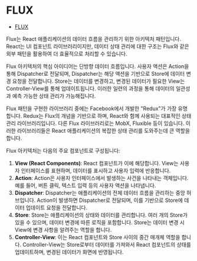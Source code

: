 # FLUX

- [FLUX](#flux)

Flux는 React 애플리케이션의 데이터 흐름을 관리하기 위한 아키텍처 패턴입니다. React는 UI 컴포넌트 라이브러리이지만, 데이터 상태 관리에 대한 구조는 Flux와 같은 외부 패턴을 활용하여 더 효율적으로 처리할 수 있습니다.

Flux 아키텍처의 핵심 아이디어는 단방향 데이터 흐름입니다. 사용자 액션은 Action을 통해 Dispatcher로 전달되며, Dispatcher는 해당 액션을 기반으로 Store에 데이터 변경 요청을 전달합니다. Store는 데이터를 변경하고, 변경된 데이터가 필요한 View는 Controller-View를 통해 업데이트됩니다. 이러한 일련의 과정을 통해 데이터의 일관성과 예측 가능한 상태 관리가 가능해집니다.

Flux 패턴을 구현한 라이브러리 중에는 Facebook에서 개발한 "Redux"가 가장 유명합니다. Redux는 Flux의 개념을 기반으로 하며, React와 함께 사용되는 대표적인 상태 관리 라이브러리입니다. 다른 Flux 라이브러리로는 MobX, Fluxible 등이 있습니다. 이러한 라이브러리들은 React 애플리케이션의 복잡한 상태 관리를 도와주는데 큰 역할을 합니다.

Flux 아키텍처는 다음의 주요 컴포넌트로 구성됩니다:

1. **View (React Components)**:
   React 컴포넌트가 이에 해당합니다. View는 사용자 인터페이스를 표현하며, 데이터를 표시하고 사용자 입력에 반응합니다.
2. **Action**:
   Action은 사용자 인터페이스에서 발생하는 사건을 나타내는 객체입니다. 예를 들어, 버튼 클릭, 텍스트 입력 등의 사용자 액션을 나타냅니다.
3. **Dispatcher**:
   Dispatcher는 애플리케이션의 전체 데이터 흐름을 관리하는 중앙 허브입니다. Action이 발생하면 Dispatcher로 전달되며, 이를 기반으로 Store에 데이터 업데이트 요청을 전달합니다.
4. **Store**:
   Store는 애플리케이션의 상태와 데이터를 관리합니다. 여러 개의 Store가 있을 수 있으며, 데이터 변경에 따른 로직을 포함합니다. Store는 데이터 변경 시 View에 변경 사항을 알려주는 역할을 합니다.
5. **Controller-View**:
   이는 React 컴포넌트와 Store 사이의 중간 매개체 역할을 합니다. Controller-View는 Store로부터 데이터를 가져와서 React 컴포넌트의 상태를 업데이트하며, 변경된 데이터가 화면에 반영됩니다.
